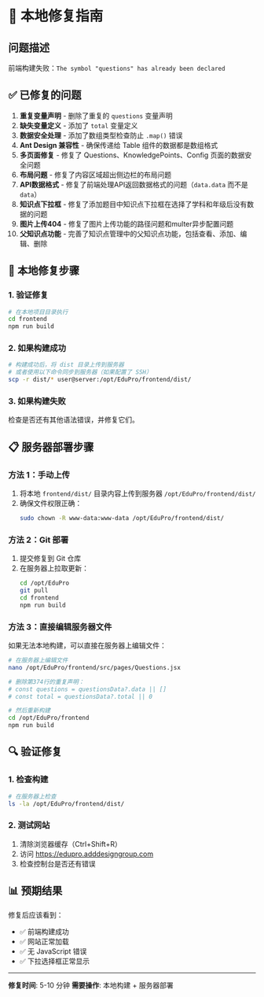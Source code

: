 # 🔧 本地修复指南

## 问题描述

前端构建失败：`The symbol "questions" has already been declared`

## ✅ 已修复的问题

1. **重复变量声明** - 删除了重复的 `questions` 变量声明
2. **缺失变量定义** - 添加了 `total` 变量定义
3. **数据安全处理** - 添加了数组类型检查防止 `.map()` 错误
4. **Ant Design 兼容性** - 确保传递给 Table 组件的数据都是数组格式
5. **多页面修复** - 修复了 Questions、KnowledgePoints、Config 页面的数据安全问题
6. **布局问题** - 修复了内容区域超出侧边栏的布局问题
7. **API数据格式** - 修复了前端处理API返回数据格式的问题（`data.data` 而不是 `data`）
8. **知识点下拉框** - 修复了添加题目中知识点下拉框在选择了学科和年级后没有数据的问题
9. **图片上传404** - 修复了图片上传功能的路径问题和multer异步配置问题
10. **父知识点功能** - 完善了知识点管理中的父知识点功能，包括查看、添加、编辑、删除

## 🚀 本地修复步骤

### 1. 验证修复
```bash
# 在本地项目目录执行
cd frontend
npm run build
```


### 2. 如果构建成功
```bash
# 构建成功后，将 dist 目录上传到服务器
# 或者使用以下命令同步到服务器（如果配置了 SSH）
scp -r dist/* user@server:/opt/EduPro/frontend/dist/
```

### 3. 如果构建失败
检查是否还有其他语法错误，并修复它们。

## 📋 服务器部署步骤

### 方法 1：手动上传
1. 将本地 `frontend/dist/` 目录内容上传到服务器 `/opt/EduPro/frontend/dist/`
2. 确保文件权限正确：
   ```bash
   sudo chown -R www-data:www-data /opt/EduPro/frontend/dist/
   ```

### 方法 2：Git 部署
1. 提交修复到 Git 仓库
2. 在服务器上拉取更新：
   ```bash
   cd /opt/EduPro
   git pull
   cd frontend
   npm run build
   ```

### 方法 3：直接编辑服务器文件
如果无法本地构建，可以直接在服务器上编辑文件：
```bash
# 在服务器上编辑文件
nano /opt/EduPro/frontend/src/pages/Questions.jsx

# 删除第374行的重复声明：
# const questions = questionsData?.data || []
# const total = questionsData?.total || 0

# 然后重新构建
cd /opt/EduPro/frontend
npm run build
```

## 🔍 验证修复

### 1. 检查构建
```bash
# 在服务器上检查
ls -la /opt/EduPro/frontend/dist/
```

### 2. 测试网站
1. 清除浏览器缓存（Ctrl+Shift+R）
2. 访问 https://edupro.adddesigngroup.com
3. 检查控制台是否还有错误

## 📊 预期结果

修复后应该看到：
- ✅ 前端构建成功
- ✅ 网站正常加载
- ✅ 无 JavaScript 错误
- ✅ 下拉选择框正常显示

---

**修复时间**: 5-10 分钟
**需要操作**: 本地构建 + 服务器部署
